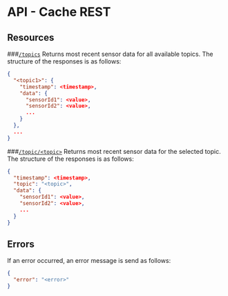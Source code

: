 # API - Cache REST

## Resources
###[`/topics`](topics)
Returns most recent sensor data for all available topics. The structure of the responses is as follows:
```json
{
  "<topic1>": {
    "timestamp": <timestamp>,
    "data": {
      "sensorId1": <value>,
      "sensorId2": <value>,
      ...
    }  
  },
  ...
}
```

###[`/topic/<topic>`](topic/<topic>)
Returns most recent sensor data for the selected topic. The structure of the responses is as follows:
```json
{
  "timestamp": <timestamp>,
  "topic": "<topic>",
  "data": {
    "sensorId1": <value>,
    "sensorId2": <value>,
    ...
  }
}
```

## Errors
If an error occurred, an error message is send as follows:
```json
{
  "error": "<error>"
}
```